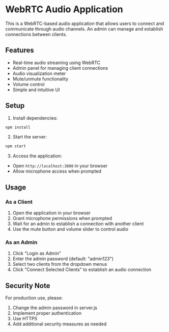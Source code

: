 # WebRTC Audio Application

This is a WebRTC-based audio application that allows users to connect and communicate through audio channels. An admin can manage and establish connections between clients.

## Features

- Real-time audio streaming using WebRTC
- Admin panel for managing client connections
- Audio visualization meter
- Mute/unmute functionality
- Volume control
- Simple and intuitive UI

## Setup

1. Install dependencies:
```bash
npm install
```

2. Start the server:
```bash
npm start
```

3. Access the application:
- Open `http://localhost:3000` in your browser
- Allow microphone access when prompted

## Usage

### As a Client
1. Open the application in your browser
2. Grant microphone permissions when prompted
3. Wait for an admin to establish a connection with another client
4. Use the mute button and volume slider to control audio

### As an Admin
1. Click "Login as Admin"
2. Enter the admin password (default: "admin123")
3. Select two clients from the dropdown menus
4. Click "Connect Selected Clients" to establish an audio connection

## Security Note
For production use, please:
1. Change the admin password in server.js
2. Implement proper authentication
3. Use HTTPS
4. Add additional security measures as needed

